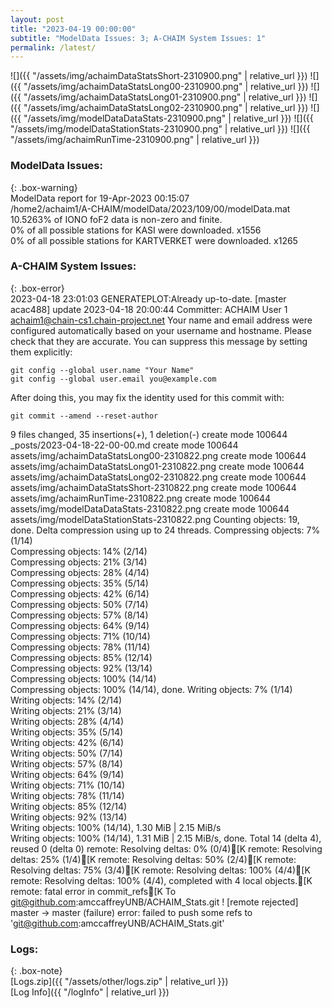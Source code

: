 ```yaml
---
layout: post
title: "2023-04-19 00:00:00"
subtitle: "ModelData Issues: 3; A-CHAIM System Issues: 1"
permalink: /latest/
---
```


![]({{ "/assets/img/achaimDataStatsShort-2310900.png" | relative_url }})
![]({{ "/assets/img/achaimDataStatsLong00-2310900.png" | relative_url }})
![]({{ "/assets/img/achaimDataStatsLong01-2310900.png" | relative_url }})
![]({{ "/assets/img/achaimDataStatsLong02-2310900.png" | relative_url }})
![]({{ "/assets/img/modelDataDataStats-2310900.png" | relative_url }})
![]({{ "/assets/img/modelDataStationStats-2310900.png" | relative_url }})
![]({{ "/assets/img/achaimRunTime-2310900.png" | relative_url }})


### ModelData Issues:  
  
{: .box-warning}  
 ModelData report for 19-Apr-2023 00:15:07   
 /home2/achaim1/A-CHAIM/modelData/2023/109/00/modelData.mat   
 10.5263% of IONO foF2 data is non-zero and finite.   
 0% of all possible stations for KASI were downloaded. x1556   
 0% of all possible stations for KARTVERKET were downloaded. x1265   
  
### A-CHAIM System Issues:  
  
{: .box-error}  
2023-04-18 23:01:03 GENERATEPLOT:Already up-to-date.
[master acac488] update 2023-04-18 20:00:44
 Committer: ACHAIM User 1 <achaim1@chain-cs1.chain-project.net>
Your name and email address were configured automatically based
on your username and hostname. Please check that they are accurate.
You can suppress this message by setting them explicitly:

    git config --global user.name "Your Name"
    git config --global user.email you@example.com

After doing this, you may fix the identity used for this commit with:

    git commit --amend --reset-author

 9 files changed, 35 insertions(+), 1 deletion(-)
 create mode 100644 _posts/2023-04-18-22-00-00.md
 create mode 100644 assets/img/achaimDataStatsLong00-2310822.png
 create mode 100644 assets/img/achaimDataStatsLong01-2310822.png
 create mode 100644 assets/img/achaimDataStatsLong02-2310822.png
 create mode 100644 assets/img/achaimDataStatsShort-2310822.png
 create mode 100644 assets/img/achaimRunTime-2310822.png
 create mode 100644 assets/img/modelDataDataStats-2310822.png
 create mode 100644 assets/img/modelDataStationStats-2310822.png
Counting objects: 19, done.
Delta compression using up to 24 threads.
Compressing objects:   7% (1/14)   Compressing objects:  14% (2/14)   Compressing objects:  21% (3/14)   Compressing objects:  28% (4/14)   Compressing objects:  35% (5/14)   Compressing objects:  42% (6/14)   Compressing objects:  50% (7/14)   Compressing objects:  57% (8/14)   Compressing objects:  64% (9/14)   Compressing objects:  71% (10/14)   Compressing objects:  78% (11/14)   Compressing objects:  85% (12/14)   Compressing objects:  92% (13/14)   Compressing objects: 100% (14/14)   Compressing objects: 100% (14/14), done.
Writing objects:   7% (1/14)   Writing objects:  14% (2/14)   Writing objects:  21% (3/14)   Writing objects:  28% (4/14)   Writing objects:  35% (5/14)   Writing objects:  42% (6/14)   Writing objects:  50% (7/14)   Writing objects:  57% (8/14)   Writing objects:  64% (9/14)   Writing objects:  71% (10/14)   Writing objects:  78% (11/14)   Writing objects:  85% (12/14)   Writing objects:  92% (13/14)   Writing objects: 100% (14/14), 1.30 MiB | 2.15 MiB/s   Writing objects: 100% (14/14), 1.31 MiB | 2.15 MiB/s, done.
Total 14 (delta 4), reused 0 (delta 0)
remote: Resolving deltas:   0% (0/4)[Kremote: Resolving deltas:  25% (1/4)[Kremote: Resolving deltas:  50% (2/4)[Kremote: Resolving deltas:  75% (3/4)[Kremote: Resolving deltas: 100% (4/4)[Kremote: Resolving deltas: 100% (4/4), completed with 4 local objects.[K
remote: fatal error in commit_refs[K
To git@github.com:amccaffreyUNB/ACHAIM_Stats.git
 ! [remote rejected] master -> master (failure)
error: failed to push some refs to 'git@github.com:amccaffreyUNB/ACHAIM_Stats.git'  

### Logs:  
  
{: .box-note}  
[Logs.zip]({{ "/assets/other/logs.zip" | relative_url }})  
[Log Info]({{ "/logInfo" | relative_url }})  
